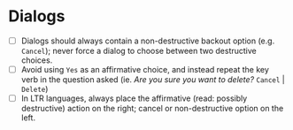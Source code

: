 # Dialogs

- [ ] Dialogs should always contain a non-destructive backout option (e.g. `Cancel`); never force a dialog to choose between two destructive choices.
- [ ] Avoid using `Yes` as an affirmative choice, and instead repeat the key verb in the question asked (ie. _Are you sure you want to delete?_ `Cancel` | `Delete`)
- [ ] In LTR languages, always place the affirmative (read: possibly destructive) action on the right; cancel or non-destructive option on the left.
